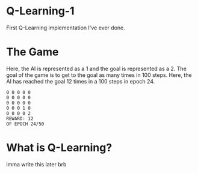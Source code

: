 # Q-Learning-1
First Q-Learning implementation I've ever done.

# The Game
Here, the AI is represented as a 1 and the goal is represented as a 2.
The goal of the game is to get to the goal as many times in 100 steps.
Here, the AI has reached the goal 12 times in a 100 steps in epoch 24.
```
0 0 0 0 0
0 0 0 0 0
0 0 0 0 0
0 0 0 1 0
0 0 0 0 2
REWARD: 12
OF EPOCH 24/50
```

# What is Q-Learning?
imma write this later brb
